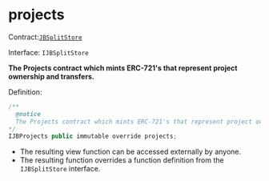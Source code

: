 # projects

Contract:[`JBSplitStore`](../)​‌

Interface: `IJBSplitStore`

**The Projects contract which mints ERC-721's that represent project ownership and transfers.**

Definition:

```javascript
/** 
  @notice 
  The Projects contract which mints ERC-721's that represent project ownership and transfers.
*/ 
IJBProjects public immutable override projects;
```

* The resulting view function can be accessed externally by anyone. 
* The resulting function overrides a function definition from the `IJBSplitStore` interface.



